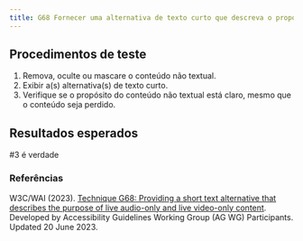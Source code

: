 ```yaml
---
title: G68 Fornecer uma alternativa de texto curto que descreva o propósito do conteúdo somente de áudio e somente de vídeo ao vivo
---
```


## Procedimentos de teste

1. Remova, oculte ou mascare o conteúdo não textual.
2. Exibir a(s) alternativa(s) de texto curto.
3. Verifique se o propósito do conteúdo não textual está claro, mesmo que o conteúdo seja perdido.

## Resultados esperados

#3 é verdade


### Referências

W3C/WAI (2023). [Technique G68: Providing a short text alternative that describes the purpose of live audio-only and live video-only content](https://www.w3.org/WAI/WCAG21/Techniques/general/G68). Developed by Accessibility Guidelines Working Group (AG WG) Participants. Updated 20 June 2023.